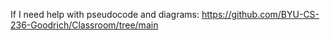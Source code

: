 If I need help with pseudocode and diagrams:
https://github.com/BYU-CS-236-Goodrich/Classroom/tree/main
